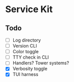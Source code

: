 # Service Kit

## Todo

- [ ] Log directory
- [ ] Version CLI
- [ ] Color toggle
- [ ] TTY check in CLI
- [ ] Handlers? Tower systems?
- [x] Verbosity toggle
- [x] TUI harness
